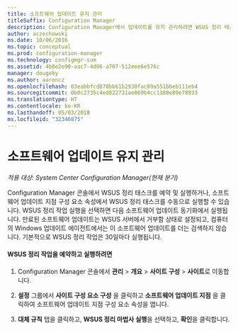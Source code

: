 ```yaml
---
title: 소프트웨어 업데이트 유지 관리
titleSuffix: Configuration Manager
description: Configuration Manager에서 업데이트를 유지 관리하려면 WSUS 정리 태스크를 예약하거나 수동으로 실행할 수 있습니다.
author: aczechowski
ms.date: 10/06/2016
ms.topic: conceptual
ms.prod: configuration-manager
ms.technology: configmgr-sum
ms.assetid: 4b0e2e90-aac7-4d06-a707-512eee6e576c
manager: dougeby
ms.author: aaroncz
ms.openlocfilehash: 03eabbfcd070bb61b2930fac89a551bbeb111eb4
ms.sourcegitcommit: 0b0c2735c4ed822731ae069b4cc1380e89e78933
ms.translationtype: HT
ms.contentlocale: ko-KR
ms.lasthandoff: 05/03/2018
ms.locfileid: "32346875"
---
```

# <a name="software-updates-maintenance"></a>소프트웨어 업데이트 유지 관리

*적용 대상: System Center Configuration Manager(현재 분기)*

Configuration Manager 콘솔에서 WSUS 정리 태스크를 예약 및 실행하거나, 소프트웨어 업데이트 지점 구성 요소 속성에서 WSUS 정리 태스크를 수동으로 실행할 수 있습니다. WSUS 정리 작업 실행을 선택하면 다음 소프트웨어 업데이트 동기화에서 실행됩니다. 만료된 소프트웨어 업데이트는 WSUS 서버에서 거부함 상태로 설정되고, 컴퓨터의 Windows 업데이트 에이전트에서는 이 소프트웨어 업데이트를 더는 검색하지 않습니다. 기본적으로 WSUS 정리 작업은 30일마다 실행됩니다.  

#### <a name="to-schedule-and-run-the-wsus-cleanup-job"></a>WSUS 정리 작업을 예약하고 실행하려면  

1.  Configuration Manager 콘솔에서 **관리** > **개요** > **사이트 구성** > **사이트**로 이동합니다.  

2.  **설정** 그룹에서 **사이트 구성 요소 구성** 을 클릭하고 **소프트웨어 업데이트 지점** 을 클릭하여 소프트웨어 업데이트 지점 구성 요소 속성을 엽니다.  

3.  **대체 규칙** 탭을 클릭하고, **WSUS 정리 마법사 실행**을 선택하고, **확인**을 클릭합니다.
